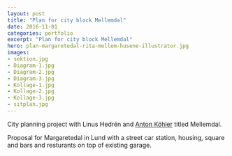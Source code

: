 ```yaml
---
layout: post
title: "Plan for city block Mellemdal"
date: 2016-11-01
categories: portfolio
excerpt: "Plan for city block Mellemdal"
hero: plan-margaretedal-rita-mellem-husene-illustrator.jpg
images:
- sektion.jpg
- Diagram-1.jpg
- Diagram-2.jpg
- Diagram-3.jpg
- Kollage-1.jpg
- Kollage-2.jpg
- Kollage-3.jpg
- sitplan.jpg
---
```

City planning project with Linus Hedrén and [Anton Köhler](http://www.kohlerarkitektur.se/) titled Mellemdal.

Proposal for Margaretedal in Lund with a street car station, housing, square and bars and resturants on top of existing garage.
